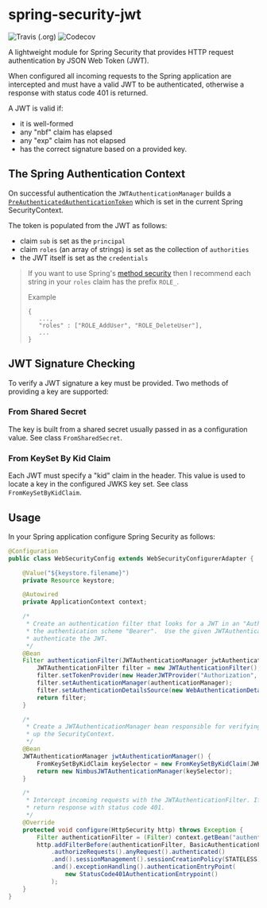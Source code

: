 # spring-security-jwt 
![Travis (.org)](https://img.shields.io/travis/grantjforrester/spring-security-jwt)
![Codecov](https://img.shields.io/codecov/c/github/grantjforrester/spring-security-jwt)

A lightweight module for Spring Security that provides HTTP request authentication by JSON Web Token (JWT).

When configured all incoming requests to the Spring application are intercepted and must have a valid JWT to be 
authenticated, otherwise a response with status code 401 is returned.

A JWT is valid if:

- it is well-formed
- any "nbf" claim has elapsed
- any "exp" claim has not elapsed
- has the correct signature based on a provided key.

## The Spring Authentication Context

On successful authentication the `JWTAuthenticationManager` builds a 
[`PreAuthenticatedAuthenticationToken`](https://docs.spring.io/spring-security/site/docs/4.2.12.RELEASE/apidocs/org/springframework/security/web/authentication/preauth/PreAuthenticatedAuthenticationToken.html)
which is set in the current Spring SecurityContext.

The token is populated from the JWT as follows:

- claim `sub` is set as the `principal`
- claim `roles` (an array of strings) is set as the collection of `authorities`
- the JWT itself is set as the `credentials`

> If you want to use Spring's [method security](https://docs.spring.io/spring-security/site/docs/5.1.5.RELEASE/reference/htmlsingle/#ns-method-security)
> then I recommend each string in your `roles` claim has the prefix `ROLE_`.
>
> Example
> ```
> {
>    ...,
>    "roles" : ["ROLE_AddUser", "ROLE_DeleteUser"],
>    ...
> }
> ```

## JWT Signature Checking

To verify a JWT signature a key must be provided.  Two methods of providing a key are supported:

### From Shared Secret

The key is built from a shared secret usually passed in as a configuration value. See class `FromSharedSecret`.

### From KeySet By Kid Claim

Each JWT must specify a "kid" claim in the header.  This value is used to locate a key in the configured
JWKS key set.  See class `FromKeySetByKidClaim`.

## Usage

In your Spring application configure Spring Security as follows:

```java
@Configuration
public class WebSecurityConfig extends WebSecurityConfigurerAdapter {

    @Value("${keystore.filename}")
    private Resource keystore;

    @Autowired
    private ApplicationContext context;

    /*
     * Create an authentication filter that looks for a JWT in an "Authorization" header with 
     * the authentication scheme "Bearer".  Use the given JWTAuthenticationManager to 
     * authenticate the JWT.
     */
    @Bean
    Filter authenticationFilter(JWTAuthenticationManager jwtAuthenticationManager) {
        JWTAuthenticationFilter filter = new JWTAuthenticationFilter();
        filter.setTokenProvider(new HeaderJWTProvider("Authorization", "Bearer"));
        filter.setAuthenticationManager(authenticationManager);
        filter.setAuthenticationDetailsSource(new WebAuthenticationDetailsSource());
        return filter;
    }

    /*
     * Create a JWTAuthenticationManager bean responsible for verifying the JWT and setting
     * up the SecurityContext.
     */
    @Bean
    JWTAuthenticationManager jwtAuthenticationManager() {
        FromKeySetByKidClaim keySelector = new FromKeySetByKidClaim(JWKSet.load(keystore.getInputStream()));
        return new NimbusJWTAuthenticationManager(keySelector);
    }

    /*
     * Intercept incoming requests with the JWTAuthenticationFilter. If authentication fails
     * return response with status code 401.
     */
    @Override
    protected void configure(HttpSecurity http) throws Exception {
        Filter authenticationFilter = (Filter) context.getBean("authenticationFilter");
        http.addFilterBefore(authenticationFilter, BasicAuthenticationFilter.class)
            .authorizeRequests().anyRequest().authenticated()
            .and().sessionManagement().sessionCreationPolicy(STATELESS)
            .and().exceptionHandling().authenticationEntryPoint(
                new StatusCode401AuthenticationEntrypoint()
            );
    }
}
```
